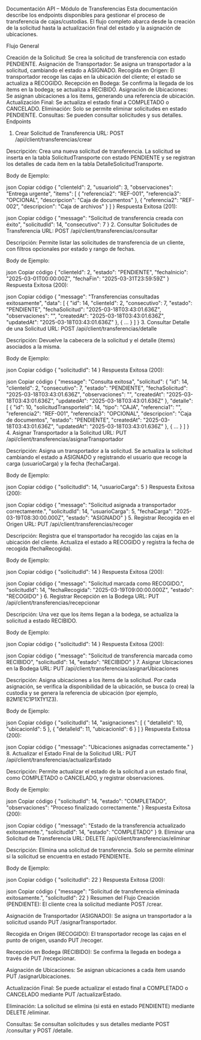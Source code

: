 Documentación API – Módulo de Transferencias
Esta documentación describe los endpoints disponibles para gestionar el proceso de transferencia de cajas/custodias. El flujo completo abarca desde la creación de la solicitud hasta la actualización final del estado y la asignación de ubicaciones.

Flujo General

Creación de la Solicitud: Se crea la solicitud de transferencia con estado PENDIENTE.
Asignación de Transportador: Se asigna un transportador a la solicitud, cambiando el estado a ASIGNADO.
Recogida en Origen: El transportador recoge las cajas en la ubicación del cliente; el estado se actualiza a RECOGIDO.
Recepción en Bodega: Se confirma la llegada de los ítems en la bodega; se actualiza a RECIBIDO.
Asignación de Ubicaciones: Se asignan ubicaciones a los ítems, generando una referencia de ubicación.
Actualización Final: Se actualiza el estado final a COMPLETADO o CANCELADO.
Eliminación: Solo se permite eliminar solicitudes en estado PENDIENTE.
Consultas: Se pueden consultar solicitudes y sus detalles.
Endpoints
1. Crear Solicitud de Transferencia
URL:
POST /api/client/transferencias/crear

Descripción:
Crea una nueva solicitud de transferencia. La solicitud se inserta en la tabla SolicitudTransporte con estado PENDIENTE y se registran los detalles de cada ítem en la tabla DetalleSolicitudTransporte.

Body de Ejemplo:

json
Copiar código
{
  "clienteId": 2,
  "usuarioId": 3,
  "observaciones": "Entrega urgente",
  "items": [
    {
      "referencia2": "REF-001",
      "referencia3": "OPCIONAL",
      "descripcion": "Caja de documentos"
    },
    {
      "referencia2": "REF-002",
      "descripcion": "Caja de archivos"
    }
  ]
}
Respuesta Exitosa (201):

json
Copiar código
{
  "message": "Solicitud de transferencia creada con éxito",
  "solicitudId": 14,
  "consecutivo": 7
}
2. Consultar Solicitudes de Transferencia
URL:
POST /api/client/transferencias/consultar

Descripción:
Permite listar las solicitudes de transferencia de un cliente, con filtros opcionales por estado y rango de fechas.

Body de Ejemplo:

json
Copiar código
{
  "clienteId": 2,
  "estado": "PENDIENTE",
  "fechaInicio": "2025-03-01T00:00:00Z",
  "fechaFin": "2025-03-31T23:59:59Z"
}
Respuesta Exitosa (200):

json
Copiar código
{
  "message": "Transferencias consultadas exitosamente",
  "data": [
    {
      "id": 14,
      "clienteId": 2,
      "consecutivo": 7,
      "estado": "PENDIENTE",
      "fechaSolicitud": "2025-03-18T03:43:01.636Z",
      "observaciones": "",
      "createdAt": "2025-03-18T03:43:01.636Z",
      "updatedAt": "2025-03-18T03:43:01.636Z"
    },
    { ... }
  ]
}
3. Consultar Detalle de una Solicitud
URL:
POST /api/client/transferencias/detalle

Descripción:
Devuelve la cabecera de la solicitud y el detalle (items) asociados a la misma.

Body de Ejemplo:

json
Copiar código
{
  "solicitudId": 14
}
Respuesta Exitosa (200):

json
Copiar código
{
  "message": "Consulta exitosa",
  "solicitud": {
    "id": 14,
    "clienteId": 2,
    "consecutivo": 7,
    "estado": "PENDIENTE",
    "fechaSolicitud": "2025-03-18T03:43:01.636Z",
    "observaciones": "",
    "createdAt": "2025-03-18T03:43:01.636Z",
    "updatedAt": "2025-03-18T03:43:01.636Z"
  },
  "detalle": [
    {
      "id": 10,
      "solicitudTransporteId": 14,
      "tipo": "CAJA",
      "referencia1": "",
      "referencia2": "REF-001",
      "referencia3": "OPCIONAL",
      "descripcion": "Caja de documentos",
      "estado": "PENDIENTE",
      "createdAt": "2025-03-18T03:43:01.636Z",
      "updatedAt": "2025-03-18T03:43:01.636Z"
    },
    { ... }
  ]
}
4. Asignar Transportador a la Solicitud
URL:
PUT /api/client/transferencias/asignarTransportador

Descripción:
Asigna un transportador a la solicitud. Se actualiza la solicitud cambiando el estado a ASIGNADO y registrando el usuario que recoge la carga (usuarioCarga) y la fecha (fechaCarga).

Body de Ejemplo:

json
Copiar código
{
  "solicitudId": 14,
  "usuarioCarga": 5
}
Respuesta Exitosa (200):

json
Copiar código
{
  "message": "Solicitud asignada a transportador correctamente.",
  "solicitudId": 14,
  "usuarioCarga": 5,
  "fechaCarga": "2025-03-19T08:30:00.000Z",
  "estado": "ASIGNADO"
}
5. Registrar Recogida en el Origen
URL:
PUT /api/client/transferencias/recoger

Descripción:
Registra que el transportador ha recogido las cajas en la ubicación del cliente. Actualiza el estado a RECOGIDO y registra la fecha de recogida (fechaRecogida).

Body de Ejemplo:

json
Copiar código
{
  "solicitudId": 14
}
Respuesta Exitosa (200):

json
Copiar código
{
  "message": "Solicitud marcada como RECOGIDO.",
  "solicitudId": 14,
  "fechaRecogida": "2025-03-19T09:00:00.000Z",
  "estado": "RECOGIDO"
}
6. Registrar Recepción en la Bodega
URL:
PUT /api/client/transferencias/recepcionar

Descripción:
Una vez que los ítems llegan a la bodega, se actualiza la solicitud a estado RECIBIDO.

Body de Ejemplo:

json
Copiar código
{
  "solicitudId": 14
}
Respuesta Exitosa (200):

json
Copiar código
{
  "message": "Solicitud de transferencia marcada como RECIBIDO",
  "solicitudId": 14,
  "estado": "RECIBIDO"
}
7. Asignar Ubicaciones en la Bodega
URL:
PUT /api/client/transferencias/asignarUbicaciones

Descripción:
Asigna ubicaciones a los ítems de la solicitud. Por cada asignación, se verifica la disponibilidad de la ubicación, se busca (o crea) la custodia y se genera la referencia de ubicación (por ejemplo, B2M1E1C1P1X1Y1Z3).

Body de Ejemplo:

json
Copiar código
{
  "solicitudId": 14,
  "asignaciones": [
    { "detalleId": 10, "ubicacionId": 5 },
    { "detalleId": 11, "ubicacionId": 6 }
  ]
}
Respuesta Exitosa (200):

json
Copiar código
{
  "message": "Ubicaciones asignadas correctamente."
}
8. Actualizar el Estado Final de la Solicitud
URL:
PUT /api/client/transferencias/actualizarEstado

Descripción:
Permite actualizar el estado de la solicitud a un estado final, como COMPLETADO o CANCELADO, y registrar observaciones.

Body de Ejemplo:

json
Copiar código
{
  "solicitudId": 14,
  "estado": "COMPLETADO",
  "observaciones": "Proceso finalizado correctamente."
}
Respuesta Exitosa (200):

json
Copiar código
{
  "message": "Estado de la transferencia actualizado exitosamente.",
  "solicitudId": 14,
  "estado": "COMPLETADO"
}
9. Eliminar una Solicitud de Transferencia
URL:
DELETE /api/client/transferencias/eliminar

Descripción:
Elimina una solicitud de transferencia. Solo se permite eliminar si la solicitud se encuentra en estado PENDIENTE.

Body de Ejemplo:

json
Copiar código
{
  "solicitudId": 22
}
Respuesta Exitosa (200):

json
Copiar código
{
  "message": "Solicitud de transferencia eliminada exitosamente.",
  "solicitudId": 22
}
Resumen del Flujo
Creación (PENDIENTE):
El cliente crea la solicitud mediante POST /crear.

Asignación de Transportador (ASIGNADO):
Se asigna un transportador a la solicitud usando PUT /asignarTransportador.

Recogida en Origen (RECOGIDO):
El transportador recoge las cajas en el punto de origen, usando PUT /recoger.

Recepción en Bodega (RECIBIDO):
Se confirma la llegada en bodega a través de PUT /recepcionar.

Asignación de Ubicaciones:
Se asignan ubicaciones a cada ítem usando PUT /asignarUbicaciones.

Actualización Final:
Se puede actualizar el estado final a COMPLETADO o CANCELADO mediante PUT /actualizarEstado.

Eliminación:
La solicitud se elimina (si está en estado PENDIENTE) mediante DELETE /eliminar.

Consultas:
Se consultan solicitudes y sus detalles mediante POST /consultar y POST /detalle.

